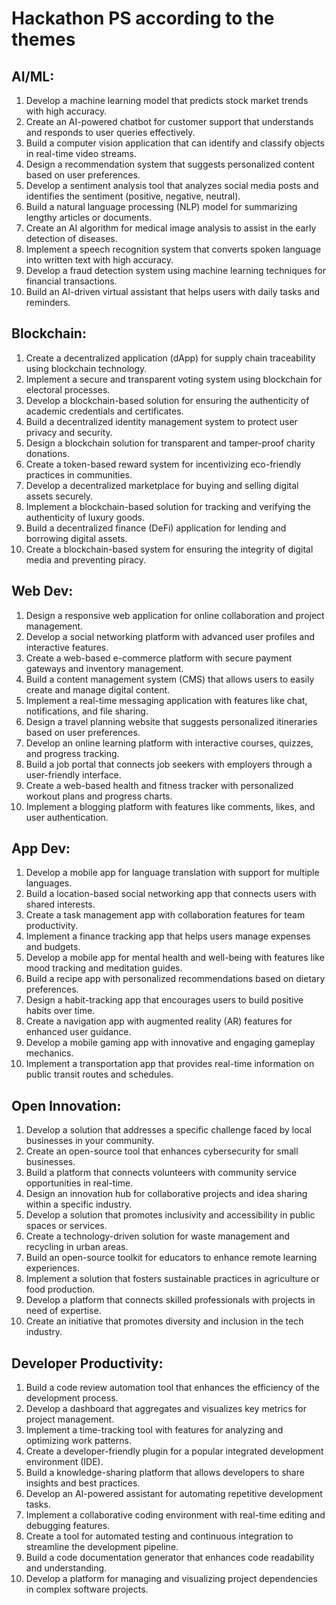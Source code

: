 # Hackathon PS according to the themes

## AI/ML:
1. Develop a machine learning model that predicts stock market trends with high accuracy.
2. Create an AI-powered chatbot for customer support that understands and responds to user queries effectively.
3. Build a computer vision application that can identify and classify objects in real-time video streams.
4. Design a recommendation system that suggests personalized content based on user preferences.
5. Develop a sentiment analysis tool that analyzes social media posts and identifies the sentiment (positive, negative, neutral).
6. Build a natural language processing (NLP) model for summarizing lengthy articles or documents.
7. Create an AI algorithm for medical image analysis to assist in the early detection of diseases.
8. Implement a speech recognition system that converts spoken language into written text with high accuracy.
9. Develop a fraud detection system using machine learning techniques for financial transactions.
10. Build an AI-driven virtual assistant that helps users with daily tasks and reminders.

## Blockchain:
1. Create a decentralized application (dApp) for supply chain traceability using blockchain technology.
2. Implement a secure and transparent voting system using blockchain for electoral processes.
3. Develop a blockchain-based solution for ensuring the authenticity of academic credentials and certificates.
4. Build a decentralized identity management system to protect user privacy and security.
5. Design a blockchain solution for transparent and tamper-proof charity donations.
6. Create a token-based reward system for incentivizing eco-friendly practices in communities.
7. Develop a decentralized marketplace for buying and selling digital assets securely.
8. Implement a blockchain-based solution for tracking and verifying the authenticity of luxury goods.
9. Build a decentralized finance (DeFi) application for lending and borrowing digital assets.
10. Create a blockchain-based system for ensuring the integrity of digital media and preventing piracy.

## Web Dev:
1. Design a responsive web application for online collaboration and project management.
2. Develop a social networking platform with advanced user profiles and interactive features.
3. Create a web-based e-commerce platform with secure payment gateways and inventory management.
4. Build a content management system (CMS) that allows users to easily create and manage digital content.
5. Implement a real-time messaging application with features like chat, notifications, and file sharing.
6. Design a travel planning website that suggests personalized itineraries based on user preferences.
7. Develop an online learning platform with interactive courses, quizzes, and progress tracking.
8. Build a job portal that connects job seekers with employers through a user-friendly interface.
9. Create a web-based health and fitness tracker with personalized workout plans and progress charts.
10. Implement a blogging platform with features like comments, likes, and user authentication.

## App Dev:
1. Develop a mobile app for language translation with support for multiple languages.
2. Build a location-based social networking app that connects users with shared interests.
3. Create a task management app with collaboration features for team productivity.
4. Implement a finance tracking app that helps users manage expenses and budgets.
5. Develop a mobile app for mental health and well-being with features like mood tracking and meditation guides.
6. Build a recipe app with personalized recommendations based on dietary preferences.
7. Design a habit-tracking app that encourages users to build positive habits over time.
8. Create a navigation app with augmented reality (AR) features for enhanced user guidance.
9. Develop a mobile gaming app with innovative and engaging gameplay mechanics.
10. Implement a transportation app that provides real-time information on public transit routes and schedules.

## Open Innovation:
1. Develop a solution that addresses a specific challenge faced by local businesses in your community.
2. Create an open-source tool that enhances cybersecurity for small businesses.
3. Build a platform that connects volunteers with community service opportunities in real-time.
4. Design an innovation hub for collaborative projects and idea sharing within a specific industry.
5. Develop a solution that promotes inclusivity and accessibility in public spaces or services.
6. Create a technology-driven solution for waste management and recycling in urban areas.
7. Build an open-source toolkit for educators to enhance remote learning experiences.
8. Implement a solution that fosters sustainable practices in agriculture or food production.
9. Develop a platform that connects skilled professionals with projects in need of expertise.
10. Create an initiative that promotes diversity and inclusion in the tech industry.

## Developer Productivity:
1. Build a code review automation tool that enhances the efficiency of the development process.
2. Develop a dashboard that aggregates and visualizes key metrics for project management.
3. Implement a time-tracking tool with features for analyzing and optimizing work patterns.
4. Create a developer-friendly plugin for a popular integrated development environment (IDE).
5. Build a knowledge-sharing platform that allows developers to share insights and best practices.
6. Develop an AI-powered assistant for automating repetitive development tasks.
7. Implement a collaborative coding environment with real-time editing and debugging features.
8. Create a tool for automated testing and continuous integration to streamline the development pipeline.
9. Build a code documentation generator that enhances code readability and understanding.
10. Develop a platform for managing and visualizing project dependencies in complex software projects.
